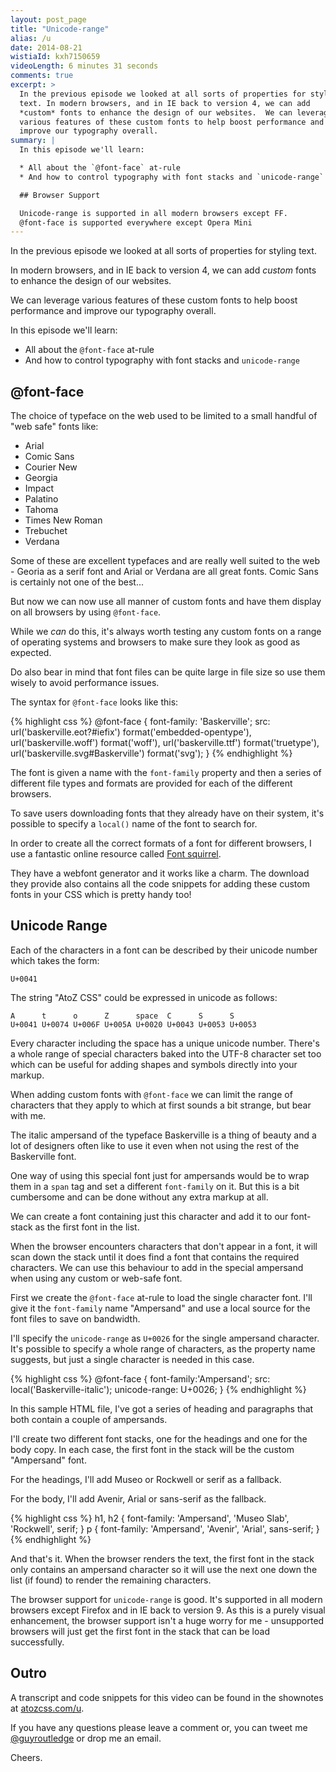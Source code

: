 ```yaml
---
layout: post_page
title: "Unicode-range"
alias: /u
date: 2014-08-21
wistiaId: kxh7150659 
videoLength: 6 minutes 31 seconds
comments: true
excerpt: >
  In the previous episode we looked at all sorts of properties for styling
  text. In modern browsers, and in IE back to version 4, we can add
  *custom* fonts to enhance the design of our websites.  We can leverage
  various features of these custom fonts to help boost performance and
  improve our typography overall.
summary: |
  In this episode we'll learn:

  * All about the `@font-face` at-rule
  * And how to control typography with font stacks and `unicode-range`

  ## Browser Support

  Unicode-range is supported in all modern browsers except FF.
  @font-face is supported everywhere except Opera Mini 
---
```


In the previous episode we looked at all sorts of properties for styling
text. 

In modern browsers, and in IE back to version 4, we can add *custom*
fonts to enhance the design of our websites.

We can leverage various features of these custom fonts to help boost
performance and improve our typography overall.

In this episode we'll learn:

* All about the `@font-face` at-rule
* And how to control typography with font stacks and `unicode-range`

## @font-face

The choice of typeface on the web used to be limited to a small handful
of "web safe" fonts like:

* Arial
* Comic Sans
* Courier New
* Georgia
* Impact
* Palatino
* Tahoma
* Times New Roman
* Trebuchet
* Verdana

Some of these are excellent typefaces and are really well suited to the
web - Georia as a serif font and Arial or Verdana are all great fonts.
Comic Sans is certainly not one of the best...

But now we can now use all manner of custom fonts and have them display
on all browsers by using `@font-face`. 

While we *can* do this, it's always worth testing any custom fonts on
a range of operating systems and browsers to make sure they look as good
as expected. 

Do also bear in mind that font files can be quite large in file size so
use them wisely to avoid performance issues.

The syntax for `@font-face` looks like this:

{% highlight css %}
@font-face {
	font-family: 'Baskerville';
	src: url('baskerville.eot?#iefix') format('embedded-opentype'), 
		 url('baskerville.woff') format('woff'), 
		 url('baskerville.ttf') format('truetype'),
		 url('baskerville.svg#Baskerville') format('svg');
}
{% endhighlight %}

The font is given a name with the `font-family` property and then
a series of different file types and formats are provided for each of
the different browsers.

To save users downloading fonts that they already have on their system,
it's possible to specify a `local()` name of the font to search for.

In order to create all the correct formats of a font for different
browsers, I use a fantastic online resource called [Font
squirrel](http://www.fontsquirrel.com). 

They have a webfont generator and it works like a charm. The download
they provide also contains all the code snippets for adding these custom
fonts in your CSS which is pretty handy too!

## Unicode Range

Each of the characters in a font can be described by their unicode
number which takes the form:

	U+0041

The string "AtoZ CSS" could be expressed in unicode as follows:

	A      t      o      Z      space  C      S      S
	U+0041 U+0074 U+006F U+005A U+0020 U+0043 U+0053 U+0053

Every character including the space has a unique unicode number. There's
a whole range of special characters baked into the UTF-8 character
set too which can be useful for adding shapes and symbols directly into
your markup.

When adding custom fonts with `@font-face` we can limit the range of
characters that they apply to which at first sounds a bit strange, but
bear with me.

The italic ampersand of the typeface Baskerville is a thing of beauty
and a lot of designers often like to use it even when not using the rest
of the Baskerville font.

One way of using this special font just for ampersands would be to wrap
them in a `span` tag and set a different `font-family` on it. But this
is a bit cumbersome and can be done without any extra markup at all.

We can create a font containing just this character and add it to our
font-stack as the first font in the list. 

When the browser encounters characters that don't appear in a font, it
will scan down the stack until it does find a font that contains the
required characters. We can use this behaviour to add in the special
ampersand when using any custom or web-safe font.

First we create the `@font-face` at-rule to load the single character
font. I'll give it the `font-family` name "Ampersand" and use a local
source for the font files to save on bandwidth.

I'll specify the `unicode-range` as `U+0026` for the single ampersand
character. It's possible to specify a whole range of characters, as the
property name suggests, but just a single character is needed in this
case.

{% highlight css %}
@font-face {
	font-family:'Ampersand';
	src: local('Baskerville-italic');
	unicode-range: U+0026;
}
{% endhighlight %}

In this sample HTML file, I've got a series of heading and paragraphs
that both contain a couple of ampersands.

I'll create two different font stacks, one for the headings and one for
the body copy. In each case, the first font in the stack will be the
custom "Ampersand" font. 

For the headings, I'll add Museo or Rockwell or serif as a fallback.

For the body, I'll add Avenir, Arial or sans-serif as the fallback.

{% highlight css %}
h1, h2 {
	font-family: 'Ampersand', 'Museo Slab', 'Rockwell', serif;
}
p {
	font-family: 'Ampersand', 'Avenir', 'Arial', sans-serif;
}
{% endhighlight %}

And that's it. When the browser renders the text, the first font in the
stack only contains an ampersand character so it will use the next one
down the list (if found) to render the remaining characters.

The browser support for `unicode-range` is good. It's supported in all
modern browsers except Firefox and in IE back to version 9. As this is
a purely visual enhancement, the browser support isn't a huge worry for
me - unsupported browsers will just get the first font in the stack that
can be load successfully.

## Outro

A transcript and code snippets for this video can be found in the
shownotes at [atozcss.com/u](http://www.atozcss.com/u).

If you have any questions please leave a comment or, you can tweet me
[@guyroutledge](http://www.twitter.com/guyroutledge) or drop me an
email.

Cheers.
